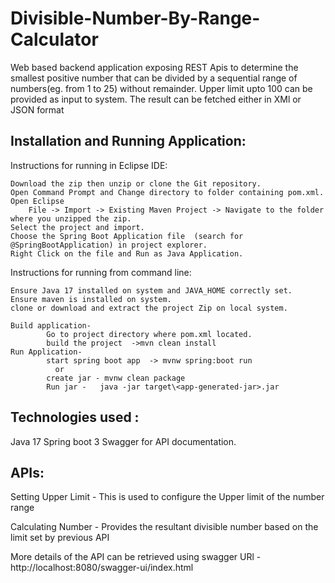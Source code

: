 # Divisible-Number-By-Range-Calculator

Web based backend application exposing REST Apis to determine the smallest positive number that can be divided by a
sequential range of numbers(eg. from 1 to 25) without remainder. 
Upper limit upto 100 can be provided as input to system.
The result can be fetched either in XMl or JSON format

Installation and Running Application:
- 
Instructions for running in Eclipse IDE:

	Download the zip then unzip or clone the Git repository.	 
	Open Command Prompt and Change directory to folder containing pom.xml.
	Open Eclipse
		File -> Import -> Existing Maven Project -> Navigate to the folder where you unzipped the zip.
	Select the project and import. 
	Choose the Spring Boot Application file  (search for @SpringBootApplication) in project explorer.
	Right Click on the file and Run as Java Application.

Instructions for running from command line:

	Ensure Java 17 installed on system and JAVA_HOME correctly set.
	Ensure maven is installed on system.
	clone or download and extract the project Zip on local system.
	
	Build application- 
            Go to project directory where pom.xml located.
            build the project  ->mvn clean install
    Run Application-
            start spring boot app  -> mvnw spring:boot run
              or
            create jar - mvnw clean package  
            Run jar -   java -jar target\<app-generated-jar>.jar

Technologies used :
-
   Java 17
   Spring boot 3
   Swagger for API documentation. 
    
APIs:
-
Setting Upper Limit  - This is used to configure the Upper limit of the number range

Calculating Number -  Provides the resultant divisible number based on the limit set by previous API

More details of the API can be retrieved using swagger URl -http://localhost:8080/swagger-ui/index.html


   
     
                              
